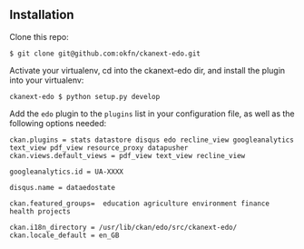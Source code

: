 ## Installation

Clone this repo:

    $ git clone git@github.com:okfn/ckanext-edo.git

Activate your virtualenv, cd into the ckanext-edo dir, and install the plugin
into your virtualenv:

    ckanext-edo $ python setup.py develop

Add the `edo` plugin to the `plugins` list in your configuration file, as well as the
following options needed:

    ckan.plugins = stats datastore disqus edo recline_view googleanalytics text_view pdf_view resource_proxy datapusher
    ckan.views.default_views = pdf_view text_view recline_view

    googleanalytics.id = UA-XXXX

    disqus.name = dataedostate

    ckan.featured_groups=  education agriculture environment finance health projects

    ckan.i18n_directory = /usr/lib/ckan/edo/src/ckanext-edo/
    ckan.locale_default = en_GB


